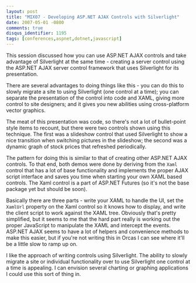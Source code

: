 ```yaml
---
layout: post
title: "MIX07 - Developing ASP.NET AJAX Controls with Silverlight"
date: 2007-05-01 -0800
comments: true
disqus_identifier: 1195
tags: [conferences,aspnet,dotnet,javascript]
---
```

This session discussed how you can use ASP.NET AJAX controls and take
advantage of Silverlight at the same time - creating a server control
using the ASP.NET AJAX server control framework that uses Silverlight
for its presentation.

 There are several advantages to doing things like this - you can do
this to slowly migrate a site to using Silverlight (one control at a
time); you can separate the presentation of the control into code and
XAML, giving more control to site designers; and it gives you new
abilities using cross-platform vector graphics.

 The meat of this presentation was code, so there's not a lot of
bullet-point style items to recount, but there were two controls shown
using this technique. The first was a slideshow control that used
Silverlight to show a nice transition when switching pictures in the
slideshow; the second was a dynamic graph of stock prices that refreshed
periodically.

 The pattern for doing this is similar to that of creating other ASP.NET
AJAX controls. To that end, both demos were done by deriving from the
`Xaml` control that has a lot of base functionality and implements the
proper AJAX script interface and saves you time when starting your own
XAML based controls. The Xaml control is a part of ASP.NET Futures (so
it's not the base package yet but should be soon).

 Basically there are three parts - write your XAML to handle the UI, set
the `XamlUrl` property on the Xaml control so it knows how to display,
and write the client script to work against the XAML tree. Obviously
that's pretty simplified, but it seems to me that the hard part really
is working out the proper JavaScript to manipulate the XAML and
intercept the events. ASP.NET AJAX seems to have a lot of helpers and
convenience methods to make this easier, but if you're not writing this
in Orcas I can see where it'll be a little slow to ramp up on.

 I like the approach of writing controls using Silverlight. The ability
to slowly migrate a site or individual functionality over to use
Silverlight one control at a time is appealing. I can envision several
charting or graphing applications I could use this sort of thing in.
